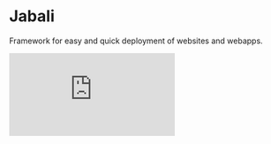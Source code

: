 # Jabali
Framework for easy and quick deployment of websites and webapps.

![Start Screen](https://www.facebook.com/photo.php?fbid=1325568134175077&set=a.131433853588517.25259.100001657105887&type=3 "Jabali Start Screen")

